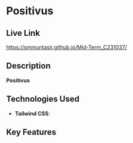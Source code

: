 # Positivus

## Live Link
https://smmuntasir.github.io/Mid-Term_C231037/

## Description
**Positivus** 

## Technologies Used
- **Tailwind CSS**: 


## Key Features

